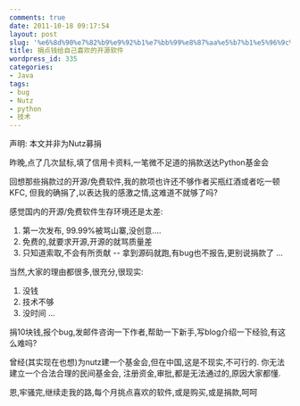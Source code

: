 ```yaml
---
comments: true
date: 2011-10-18 09:17:54
layout: post
slug: '%e6%8d%90%e7%82%b9%e9%92%b1%e7%bb%99%e8%87%aa%e5%b7%b1%e5%96%9c%e6%ac%a2%e7%9a%84%e5%bc%80%e6%ba%90%e8%bd%af%e4%bb%b6'
title: 捐点钱给自己喜欢的开源软件
wordpress_id: 335
categories:
- Java
tags:
- bug
- Nutz
- python
- 技术
---
```


声明: 本文并非为Nutz募捐

昨晚,点了几次鼠标,填了信用卡资料,一笔微不足道的捐款送达Python基金会

回想那些捐款过的开源/免费软件,我的款项也许还不够作者买瓶红酒或者吃一顿KFC, 但我的确捐了,以表达我的感激之情,这难道不就够了吗?

感觉国内的开源/免费软件生存环境还是太差:
1. 第一次发布, 99.99%被骂山寨,没创意....
2. 免费的,就要求开源,开源的就骂质量差
3. 只知道索取,不会有所贡献 -- 拿到源码就跑,有bug也不报告,更别说捐款了
...

当然,大家的理由都很多,很充分,很现实:
1. 没钱
2. 技术不够
3. 没时间
...

捐10块钱,报个bug,发邮件咨询一下作者,帮助一下新手,写blog介绍一下经验,有这么难吗?

曾经(其实现在也想)为nutz建一个基金会,但在中国,这是不现实,不可行的. 你无法建立一个合法合理的民间基金会, 注册资金,审批,都是无法通过的,原因大家都懂.

恩,牢骚完,继续走我的路,每个月挑点喜欢的软件,或是购买,或是捐款,呵呵

